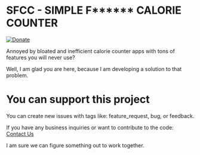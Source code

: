 # SFCC - SIMPLE F****** CALORIE COUNTER

[![Donate](https://img.shields.io/badge/Donate-PayPal-green.svg)](https://www.paypal.com/donate/?hosted_button_id=49FYWEP529NH6)

Annoyed by bloated and inefficient calorie counter apps with tons of features you will never use?

Well, I am glad you are here, because I am developing a solution to that problem.

# You can support this project

You can create new issues with tags like: feature_request, bug, or feedback.

If you have any business inquiries or want to contribute to the code:
[Contact Us](mailto:lowelodev@gmail.com)

I am sure we can figure something out to work together.
